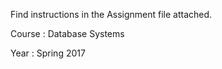 Find instructions in the Assignment file attached.

Course : Database Systems

Year   : Spring 2017

